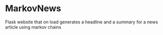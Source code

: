 # MarkovNews
Flask website that on load generates a headline and a summary for a news article using markov chains
